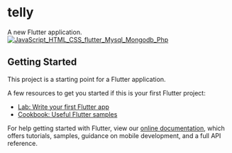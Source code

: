 # telly

A new Flutter application.
[![JavaScript_HTML_CSS_flutter_Mysql_Mongodb_Php](https://pimp-my-readme.webapp.io/pimp-my-readme/technology?technology=JavaScript_HTML_CSS_flutter_Mysql_Mongodb_Php)](https://pimp-my-readme.webapp.io)

## Getting Started

This project is a starting point for a Flutter application.

A few resources to get you started if this is your first Flutter project:

- [Lab: Write your first Flutter app](https://flutter.dev/docs/get-started/codelab)
- [Cookbook: Useful Flutter samples](https://flutter.dev/docs/cookbook)

For help getting started with Flutter, view our
[online documentation](https://flutter.dev/docs), which offers tutorials,
samples, guidance on mobile development, and a full API reference.

